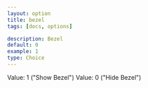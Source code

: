 ```yaml
---
layout: option
title: bezel
tags: [docs, options]

description: Bezel
default: 0
example: 1
type: Choice
---
```


Value: 1 ("Show Bezel")
Value: 0 ("Hide Bezel")
